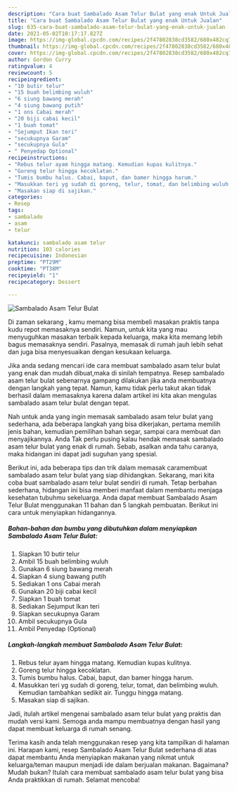 ```yaml
---
description: "Cara buat Sambalado Asam Telur Bulat yang enak Untuk Jualan"
title: "Cara buat Sambalado Asam Telur Bulat yang enak Untuk Jualan"
slug: 635-cara-buat-sambalado-asam-telur-bulat-yang-enak-untuk-jualan
date: 2021-05-02T10:17:17.827Z
image: https://img-global.cpcdn.com/recipes/2f47802838cd3582/680x482cq70/sambalado-asam-telur-bulat-foto-resep-utama.jpg
thumbnail: https://img-global.cpcdn.com/recipes/2f47802838cd3582/680x482cq70/sambalado-asam-telur-bulat-foto-resep-utama.jpg
cover: https://img-global.cpcdn.com/recipes/2f47802838cd3582/680x482cq70/sambalado-asam-telur-bulat-foto-resep-utama.jpg
author: Gordon Curry
ratingvalue: 4
reviewcount: 5
recipeingredient:
- "10 butir telur"
- "15 buah belimbing wuluh"
- "6 siung bawang merah"
- "4 siung bawang putih"
- "1 ons Cabai merah"
- "20 biji cabai kecil"
- "1 buah tomat"
- "Sejumput Ikan teri"
- "secukupnya Garam"
- "secukupnya Gula"
- " Penyedap Optional"
recipeinstructions:
- "Rebus telur ayam hingga matang. Kemudian kupas kulitnya."
- "Goreng telur hingga kecoklatan."
- "Tumis bumbu halus. Cabai, baput, dan bamer hingga harum."
- "Masukkan teri yg sudah di goreng, telur, tomat, dan belimbing wuluh. Kemudian tambahkan sedikit air. Tunggu hingga matang."
- "Masakan siap di sajikan."
categories:
- Resep
tags:
- sambalado
- asam
- telur

katakunci: sambalado asam telur 
nutrition: 103 calories
recipecuisine: Indonesian
preptime: "PT29M"
cooktime: "PT38M"
recipeyield: "1"
recipecategory: Dessert

---
```



![Sambalado Asam Telur Bulat](https://img-global.cpcdn.com/recipes/2f47802838cd3582/680x482cq70/sambalado-asam-telur-bulat-foto-resep-utama.jpg)

Di zaman  sekarang , kamu memang bisa membeli masakan praktis tanpa kudu repot memasaknya sendiri. Namun, untuk kita yang mau menyuguhkan masakan terbaik kepada keluarga, maka kita memang lebih bagus memasaknya sendiri. Pasalnya, memasak di rumah jauh lebih sehat dan juga bisa menyesuaikan dengan kesukaan keluarga.

Jika anda sedang mencari ide cara membuat sambalado asam telur bulat yang enak dan mudah dibuat,maka di sinilah tempatnya. Resep sambalado asam telur bulat  sebenarnya gampang dilakukan jika anda membuatnya dengan langkah yang tepat. Namun, kamu tidak perlu takut akan tidak berhasil dalam memasaknya 
karena dalam artikel ini kita akan mengulas sambalado asam telur bulat dengan tepat.  



Nah untuk anda yang ingin memasak sambalado asam telur bulat yang sederhana, ada beberapa langkah yang bisa dikerjakan, pertama memilih jenis bahan, kemudian pemilihan bahan segar, sampai cara membuat dan menyajikannya. Anda Tak perlu pusing kalau hendak memasak sambalado asam telur bulat yang enak di rumah. Sebab, asalkan anda  tahu caranya, maka hidangan ini dapat jadi suguhan yang spesial.

Berikut ini, ada beberapa tips dan trik dalam memasak caramembuat sambalado asam telur bulat yang siap dihidangkan. Sekarang, mari kita coba buat sambalado asam telur bulat sendiri di rumah. Tetap berbahan sederhana, hidangan ini bisa memberi manfaat dalam membantu menjaga kesehatan tubuhmu sekeluarga. Anda dapat membuat Sambalado Asam Telur Bulat menggunakan 11 bahan dan 5 langkah pembuatan. Berikut ini cara untuk menyiapkan hidangannya.

<!--inarticleads1-->

##### Bahan-bahan dan bumbu yang dibutuhkan dalam menyiapkan Sambalado Asam Telur Bulat:

1. Siapkan 10 butir telur
1. Ambil 15 buah belimbing wuluh
1. Gunakan 6 siung bawang merah
1. Siapkan 4 siung bawang putih
1. Sediakan 1 ons Cabai merah
1. Gunakan 20 biji cabai kecil
1. Siapkan 1 buah tomat
1. Sediakan Sejumput Ikan teri
1. Siapkan secukupnya Garam
1. Ambil secukupnya Gula
1. Ambil  Penyedap (Optional)




<!--inarticleads2-->

##### Langkah-langkah membuat Sambalado Asam Telur Bulat:

1. Rebus telur ayam hingga matang. Kemudian kupas kulitnya.
1. Goreng telur hingga kecoklatan.
1. Tumis bumbu halus. Cabai, baput, dan bamer hingga harum.
1. Masukkan teri yg sudah di goreng, telur, tomat, dan belimbing wuluh. Kemudian tambahkan sedikit air. Tunggu hingga matang.
1. Masakan siap di sajikan.




Jadi, itulah artikel mengenai  sambalado asam telur bulat  yang praktis dan mudah versi kami. Semoga anda mampu membuatnya dengan hasil yang dapat membuat keluarga di rumah senang. 

Terima kasih anda telah menggunakan resep yang kita tampilkan di halaman ini. Harapan kami, resep  Sambalado Asam Telur Bulat sederhana di atas dapat membantu Anda menyiapkan makanan yang nikmat untuk keluarga/teman maupun menjadi ide dalam berjualan makanan. Bagaimana? Mudah bukan? Itulah cara membuat sambalado asam telur bulat yang bisa Anda praktikkan di rumah. Selamat mencoba!

